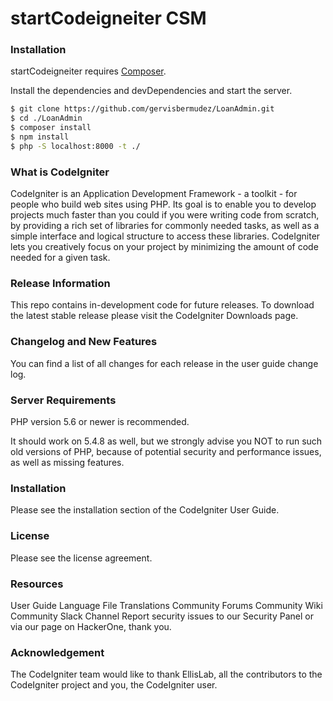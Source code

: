 # startCodeigneiter CSM

### Installation

startCodeigneiter requires [Composer](https://getcomposer.org/).

Install the dependencies and devDependencies and start the server.

```sh
$ git clone https://github.com/gervisbermudez/LoanAdmin.git
$ cd ./LoanAdmin
$ composer install
$ npm install
$ php -S localhost:8000 -t ./
```

### What is CodeIgniter
CodeIgniter is an Application Development Framework - a toolkit - for people who build web sites using PHP. Its goal is to enable you to develop projects much faster than you could if you were writing code from scratch, by providing a rich set of libraries for commonly needed tasks, as well as a simple interface and logical structure to access these libraries. CodeIgniter lets you creatively focus on your project by minimizing the amount of code needed for a given task.

### Release Information
This repo contains in-development code for future releases. To download the latest stable release please visit the CodeIgniter Downloads page.

### Changelog and New Features
You can find a list of all changes for each release in the user guide change log.

### Server Requirements
PHP version 5.6 or newer is recommended.

It should work on 5.4.8 as well, but we strongly advise you NOT to run such old versions of PHP, because of potential security and performance issues, as well as missing features.

### Installation
Please see the installation section of the CodeIgniter User Guide.

### License
Please see the license agreement.

### Resources
User Guide
Language File Translations
Community Forums
Community Wiki
Community Slack Channel
Report security issues to our Security Panel or via our page on HackerOne, thank you.

### Acknowledgement
The CodeIgniter team would like to thank EllisLab, all the contributors to the CodeIgniter project and you, the CodeIgniter user.